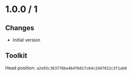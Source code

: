 # 1.0.0 / 1

## Changes

- Initial version

## Toolkit

Head position: `a2e93c363776be464fb017c64c2d47012c3f1ab0`



